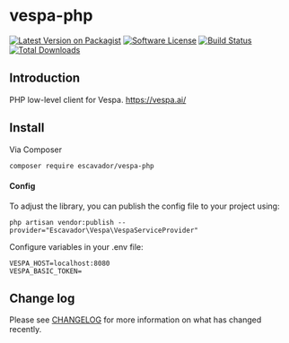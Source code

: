 # vespa-php
[![Latest Version on Packagist][ico-version]][link-packagist]
[![Software License][ico-license]](LICENSE.md)
[![Build Status][ico-build-status]][link-travis]
[![Total Downloads][ico-downloads]][link-downloads]

## Introduction
PHP low-level client for Vespa. https://vespa.ai/

## Install

Via Composer
``` bash
composer require escavador/vespa-php
```
#### Config
To adjust the library, you can publish the config file to your project using:
```
php artisan vendor:publish --provider="Escavador\Vespa\VespaServiceProvider"
```
Configure variables in your .env file:
```
VESPA_HOST=localhost:8080
VESPA_BASIC_TOKEN=
```
## Change log

Please see [CHANGELOG](CHANGELOG.md) for more information on what has changed recently.


[ico-version]: https://img.shields.io/packagist/v/escavador/vespa-php.svg?style=flat-square
[ico-license]: https://img.shields.io/badge/license-GPL3-brightgreen.svg?style=flat-square
[ico-downloads]: https://img.shields.io/packagist/dt/escavador/vespa-php.svg?style=flat-square
[ico-build-status]: https://travis-ci.org/Escavador/vespa-php.svg?branch=master

[link-packagist]: https://packagist.org/packages/escavador/vespa-php
[link-downloads]: https://poser.pugx.org/escavador/vespa-php/downloads
[link-author]: https://github.com/escavador
[link-travis]: https://travis-ci.org/Escavador/vespa-php
